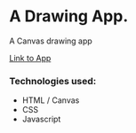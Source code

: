 # A Drawing App.

A Canvas drawing app

[Link to App](http://amir5000.github.io/DrawingApp)

### Technologies used:
* HTML / Canvas
* CSS
* Javascript
